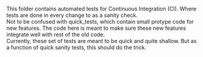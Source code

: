 This folder contains automated tests for Continuous Integration (CI). Where tests are done in every change to as a sanity check.\
Not to be confused with quick_tests, which contain small protype code for new features. The code here is meant to make sure these new features integrate well with rest of the old code.\
Currently, these set of tests are meant to be quick and quite shallow. But as a function of quick sanity tests, this should do the trick.
